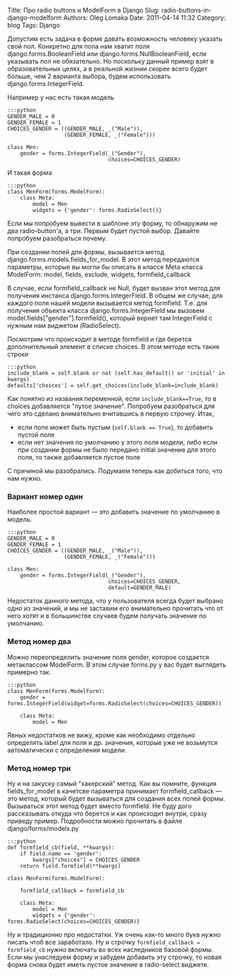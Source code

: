 Title: Про radio buttons и ModelForm в Django
Slug: radio-buttons-in-django-modelform
Authors: Oleg Lomaka
Date: 2011-04-14 11:32
Category: blog
Tags: Django

Допустим есть задача в форме давать возможность человеку указать свой пол. Конкретно для пола нам хватит поля django.forms.BooleanField или django.forms.NullBooleanField, если указывать пол не обязательно. Но поскольку данный пример взят в образовательных целях, а в реальной жизнии скорее всего будет больше, чем 2 варианта выбора, будем использовать django.forms.IntegerField.

Например у нас есть такая модель

    :::python
	GENDER_MALE = 0
	GENDER_FEMALE = 1
	CHOICES_GENDER = ((GENDER_MALE, _("Male")), 
					  (GENDER_FEMALE, _("Female")))

	class Men:
		gender = forms.IntegerField(_("Gender"),
									choices=CHOICES_GENDER)

И такая форма

    :::python
	class MenForm(forms.ModelForm):
		class Meta:
			model = Men
			widgets = {'gender': forms.RadioSelect()}

Если мы попробуем вывести в шаблоне эту форму, то обнаружим не два radio-button'а, а три. Первым будет пустой выбор. Давайте попробуем разобраться почему.

При создании полей для формы, вызывается метод django.forms.models.fields_for_model. В этот метод передаются параметры, которые вы могли бы описать в классе Meta класса ModelForm: model, fields, exclude, widgets, formfield_callback

В случае, если formfield_callback не Null, будет вызван этот метод для получения инстанса django.forms.IntegerField. В общем же случае, для каждого поля нашей модели вызывается метод formfield. Т.е. для получения объекта класса django.forms.IntegerField мы вызовем model.fields["gender"].formfield(), который вернет там IntegerField с нужным нам виджетом (RadioSelect).

Посмотрим что происходит в методе formfield и где берется дополнительный элемент в списке choices. В этом методе есть такие строки

    :::python
	include_blank = self.blank or not (self.has_default() or 'initial' in kwargs)
	defaults['choices'] = self.get_choices(include_blank=include_blank)

Как понятно из названия переменной, если `include_blank==True`, то в choices добавляется "путое значение". Попробуем разобраться для чего это сделано внимательно вчитавшись в первую строчку. Итак, 

 - если поле может быть пустым (`self.blank == True`), то добавить пустой поле
 - если нет значения по умолчанию у этого поля модели, либо если при создании формы не было передано initial значение для этого поля, то также добавляется пустое поле

С причиной мы разобрались. Подумаем теперь как добиться того, что нам нужно.

### Вариант номер один

Наиболее простой вариант — это добавить значение по умолчанию в модель.

	:::python
	GENDER_MALE = 0
	GENDER_FEMALE = 1
	CHOICES_GENDER = ((GENDER_MALE, _("Male")), 
					  (GENDER_FEMALE, _("Female")))

	class Men:
		gender = forms.IntegerField(_("Gender"),
									choices=CHOICES_GENDER,
									default=GENDER_MALE)

Недостаток данного метода, что у пользователя всегда будет выбрано одно из значений, и мы не заставим его внимательно прочитать что от него хотят и в большинстве случаев будем получать значение по умолчанию.

### Метод номер два

Можно переопределить значение поля gender, которое создается метаклассом ModelForm. В этом случае forms.py у вас будет выглядеть примерно так.

	:::python
	class MenForm(forms.ModelForm):
		gender = forms.IntegerField(widget=forms.RadioSelect(choices=CHOICES_GENDER))

		class Meta:
			model = Men

Явных недостатков не вижу, кроме как необходимо отдельно определять label для поля и др. значения, которые уже не возьмутся автоматически с определения модели.

### Метод номер три

Ну и на закуску самый "хакерский" метод. Как вы помните, функция fields_for_model в качетсве параметра принимает formfield_callback — это метод, который будет вызываться для создания всех полей формы. Вызываться этот метод будет вместо formfield. Не буду дого рассказывать откуда что берется и как происходит внутри, сразу приведу пример. Подробности можно прочитать в файле django/forms/models.py

	:::python
	def formfield_cb(field, **kwargs):
		if field.name == 'gender':
			kwargs["choices"] = CHOICES_GENDER
		return field.formfield(**kwargs)

	class MenForm(forms.ModelForm):

		formfield_callback = formfield_cb

		class Meta:
			model = Men
			widgets = {'gender': forms.RadioSelect(choices=CHOICES_GENDER)}

Ну и традиционно про недостатки. Уж очень как-то много букв нужно писать чтоб все заработало. Ну и строчку `formfield_callback = formfield_cb` нужно включать во всех наследников базовой формы. Если мы унаследуем форму и забудем добавить эту строчку, то новая форма снова будет иметь пустое значение в radio-select виджете.
